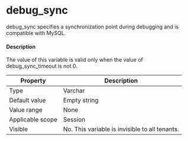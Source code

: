 # debug_sync

debug_sync specifies a synchronization point during debugging and is compatible with MySQL.

<main id="notice" type='explain'>
    <h4>Description</h4>
    <p>The value of this variable is valid only when the value of debug_sync_timeout is not 0. </p>
  </main>

| **Property** | **Description** |
|--------|------------|
| Type | Varchar |
| Default value | Empty string |
| Value range | None |
| Applicable scope | Session |
| Visible | No. This variable is invisible to all tenants. |
